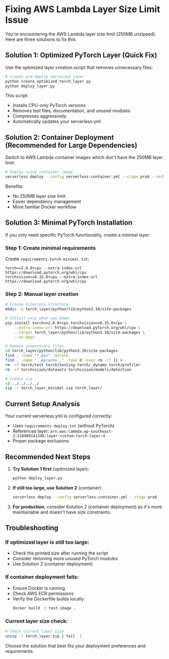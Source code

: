 # Fixing AWS Lambda Layer Size Limit Issue

You're encountering the AWS Lambda layer size limit (250MB unzipped). Here are three solutions to fix this:

## Solution 1: Optimized PyTorch Layer (Quick Fix)

Use the optimized layer creation script that removes unnecessary files:

```bash
# Create and deploy optimized layer
python create_optimized_torch_layer.py
python deploy_layer.py
```

This script:
- Installs CPU-only PyTorch versions
- Removes test files, documentation, and unused modules
- Compresses aggressively
- Automatically updates your serverless.yml

## Solution 2: Container Deployment (Recommended for Large Dependencies)

Switch to AWS Lambda container images which don't have the 250MB layer limit:

```bash
# Deploy using container image
serverless deploy --config serverless-container.yml --stage prod --verbose
```

Benefits:
- No 250MB layer size limit
- Easier dependency management
- More familiar Docker workflow

## Solution 3: Minimal PyTorch Installation

If you only need specific PyTorch functionality, create a minimal layer:

### Step 1: Create minimal requirements
Create `requirements-torch-minimal.txt`:
```
torch==2.0.0+cpu --extra-index-url https://download.pytorch.org/whl/cpu
torchvision==0.15.0+cpu --extra-index-url https://download.pytorch.org/whl/cpu
```

### Step 2: Manual layer creation
```bash
# Create directory structure
mkdir -p torch_layer/python/lib/python3.10/site-packages

# Install only what you need
pip install torch==2.0.0+cpu torchvision==0.15.0+cpu \
    --extra-index-url https://download.pytorch.org/whl/cpu \
    --target torch_layer/python/lib/python3.10/site-packages \
    --no-deps

# Remove unnecessary files
cd torch_layer/python/lib/python3.10/site-packages
find . -name "*.pyc" -delete
find . -name "__pycache__" -type d -exec rm -rf {} +
rm -rf torch/test torch/testing torch/_dynamo torch/profiler
rm -rf torchvision/datasets torchvision/models/detection

# Create zip
cd ../../../../
zip -r torch_layer_minimal.zip torch_layer/
```

## Current Setup Analysis

Your current serverless.yml is configured correctly:
- Uses `requirements-deploy.txt` (without PyTorch)
- References layer: `arn:aws:lambda:ap-southeast-2:216989141348:layer:custom-torch-layer:4`
- Proper package exclusions

## Recommended Next Steps

1. **Try Solution 1 first** (optimized layer):
   ```bash
   python deploy_layer.py
   ```

2. **If still too large, use Solution 2** (container):
   ```bash
   serverless deploy --config serverless-container.yml --stage prod
   ```

3. **For production**, consider Solution 2 (container deployment) as it's more maintainable and doesn't have size constraints.

## Troubleshooting

### If optimized layer is still too large:
- Check the printed size after running the script
- Consider removing more unused PyTorch modules
- Use Solution 2 (container deployment)

### If container deployment fails:
- Ensure Docker is running
- Check AWS ECR permissions
- Verify the Dockerfile builds locally:
  ```bash
  docker build -t test-image .
  ```

### Current layer size check:
```bash
# Check current layer size
unzip -l torch_layer.zip | tail -1
```

Choose the solution that best fits your deployment preferences and requirements.